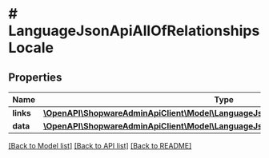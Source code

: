 # # LanguageJsonApiAllOfRelationshipsLocale

## Properties

Name | Type | Description | Notes
------------ | ------------- | ------------- | -------------
**links** | [**\OpenAPI\ShopwareAdminApiClient\Model\LanguageJsonApiAllOfRelationshipsLocaleLinks**](LanguageJsonApiAllOfRelationshipsLocaleLinks.md) |  | [optional]
**data** | [**\OpenAPI\ShopwareAdminApiClient\Model\LanguageJsonApiAllOfRelationshipsLocaleData**](LanguageJsonApiAllOfRelationshipsLocaleData.md) |  | [optional]

[[Back to Model list]](../../README.md#models) [[Back to API list]](../../README.md#endpoints) [[Back to README]](../../README.md)
